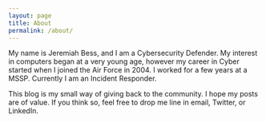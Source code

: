 ```yaml
---
layout: page
title: About
permalink: /about/
---
```


My name is Jeremiah Bess, and I am a Cybersecurity Defender. My interest in computers began at a very young age, however my career in Cyber started when I joined the Air Force in 2004. I worked for a few years at a MSSP. Currently I am an Incident Responder.

This blog is my small way of giving back to the community. I hope my posts are of value. If you think so, feel free to drop me line in email, Twitter, or LinkedIn.
